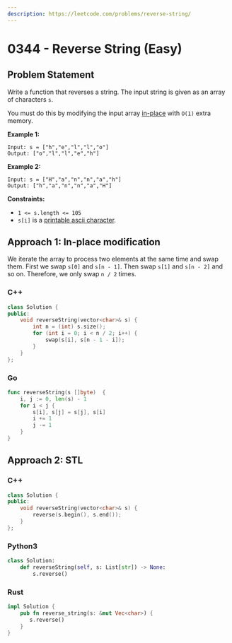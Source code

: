 ```yaml
---
description: https://leetcode.com/problems/reverse-string/
---
```


# 0344 - Reverse String (Easy)

## Problem Statement

Write a function that reverses a string. The input string is given as an array of characters `s`.

You must do this by modifying the input array [in-place](https://en.wikipedia.org/wiki/In-place\_algorithm) with `O(1)` extra memory.



**Example 1:**

```
Input: s = ["h","e","l","l","o"]
Output: ["o","l","l","e","h"]
```

**Example 2:**

```
Input: s = ["H","a","n","n","a","h"]
Output: ["h","a","n","n","a","H"] 
```

**Constraints:**

* `1 <= s.length <= 105`
* `s[i]` is a [printable ascii character](https://en.wikipedia.org/wiki/ASCII#Printable\_characters).

## Approach 1: In-place modification

We iterate the array to process two elements at the same time and swap them. First we swap `s[0]` and `s[n - 1]`. Then swap `s[1]` and `s[n - 2]` and so on. Therefore, we only swap `n / 2` times.

### C++

```cpp
class Solution {
public:
    void reverseString(vector<char>& s) {
        int n = (int) s.size();
        for (int i = 0; i < n / 2; i++) {
            swap(s[i], s[n - 1 - i]);
        }
    }
};
```

### Go

```go
func reverseString(s []byte)  {
    i, j := 0, len(s) - 1
    for i < j {
        s[i], s[j] = s[j], s[i]
        i += 1
        j -= 1
    }
}
```

## Approach 2: STL

### C++

```cpp
class Solution {
public:
    void reverseString(vector<char>& s) {
        reverse(s.begin(), s.end());
    }
};
```

### Python3

```python
class Solution:
    def reverseString(self, s: List[str]) -> None:
        s.reverse()
```

### Rust

```rust
impl Solution {
    pub fn reverse_string(s: &mut Vec<char>) {
       s.reverse()
    }
}
```
